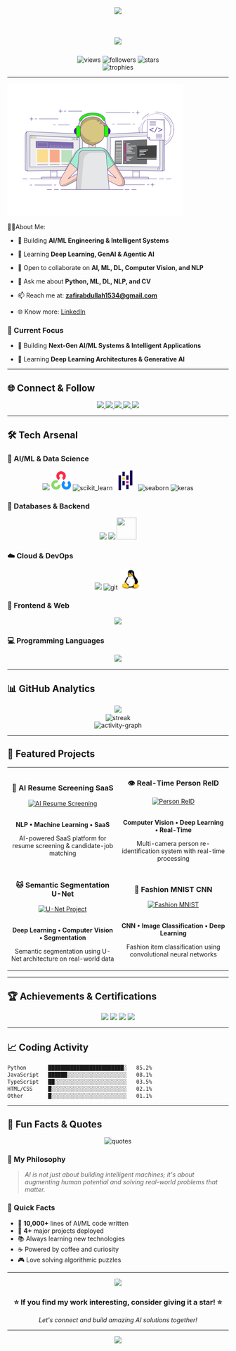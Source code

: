 <!-- ANIMATED HEADER -->
<div align="center">
  <img src="https://readme-typing-svg.herokuapp.com/?lines=Hi!+I'm+Zafir+Abdullah+✨;%7C+AI+%7C+ML+%7C+Computer+Vision+%7C;Building+Intelligent+Systems;Welcome+to+my+GitHub!&center=true&width=380&height=50&color=ff0055&vCenter=true&size=22">
</div>

<h1 align="center">
  <a href="https://git.io/typing-svg">
    <img src="https://readme-typing-svg.herokuapp.com/?lines=🚀+AI+%7C+ML+%7C+DL+Engineer;🔥+Computer+Vision+Specialist;⚡+Generative+AI+Developer;🎯+NLP+%26+MLOps&center=true&width=500&height=50&color=00d4ff&vCenter=true&size=20">
  </a>
</h1>

<div align="center">
  <img src="https://komarev.com/ghpvc/?username=zafir547&label=Profile%20Views&color=ff0055&style=for-the-badge" alt="views"/>
  <img src="https://img.shields.io/github/followers/zafir547?label=Followers&style=for-the-badge&color=00d4ff" alt="followers"/>
  <img src="https://img.shields.io/github/stars/zafir547?label=Stars&style=for-the-badge&color=ffd700" alt="stars"/>
</div>

<div align="center">
  <img src="https://github-profile-trophy.vercel.app/?username=zafir547&theme=radical&no-bg=true&margin-w=5&margin-h=5&column=7" alt="trophies"/>
</div>

---
<img align="centered" alt="Coding" width="400" src="https://raw.githubusercontent.com/devSouvik/devSouvik/master/gif3.gif">

👨‍💻About Me: 

- 🔭 Building **AI/ML Engineering & Intelligent Systems**

- 🌱 Learning **Deep Learning, GenAI & Agentic AI**  

- 🤝 Open to collaborate on **AI, ML, DL, Computer Vision, and NLP**  

- 💬 Ask me about **Python, ML, DL, NLP, and CV**  

- 📫 Reach me at: **zafirabdullah1534@gmail.com**  

- 🌐 Know more: [LinkedIn](https://www.linkedin.com/in/zafir-abdullah/)  

### 🎯 Current Focus

- 🔭 Building **Next-Gen AI/ML Systems & Intelligent Applications**

- 🌱 Learning **Deep Learning Architectures & Generative AI**

---

## 🌐 Connect & Follow

<div align="center">
  <a href="https://linkedin.com/in/zafir-abdullah">
    <img src="https://img.shields.io/badge/LinkedIn-0077B5?style=for-the-badge&logo=linkedin&logoColor=white&labelColor=0077B5"/>
  </a>
  <a href="https://kaggle.com/zafirabdullah">
    <img src="https://img.shields.io/badge/Kaggle-20BEFF?style=for-the-badge&logo=kaggle&logoColor=white&labelColor=20BEFF"/>
  </a>
  <a href="https://stackoverflow.com/users/28778725/zafir-abdullah">
    <img src="https://img.shields.io/badge/Stack_Overflow-FE7A16?style=for-the-badge&logo=stack-overflow&logoColor=white&labelColor=FE7A16"/>
  </a>
  <a href="https://leetcode.com/zafirabdullah1534">
    <img src="https://img.shields.io/badge/LeetCode-FFA116?style=for-the-badge&logo=leetcode&logoColor=black&labelColor=FFA116"/>
  </a>
  <a href="https://medium.com/@zafirabdullah1534">
    <img src="https://img.shields.io/badge/Medium-12100E?style=for-the-badge&logo=medium&logoColor=white&labelColor=12100E"/>
  </a>
</div>

---

## 🛠️ Tech Arsenal

### 🧠 AI/ML & Data Science
<div align="center">
  <img src="https://skillicons.dev/icons?i=python,tensorflow,pytorch" height="50"/>
  <img src="https://raw.githubusercontent.com/devicons/devicon/master/icons/opencv/opencv-original.svg" alt="opencv" width="45" height="45"/>
  <img src="https://upload.wikimedia.org/wikipedia/commons/0/05/Scikit_learn_logo_small.svg" alt="scikit_learn" width="50" height="45"/>
  <img src="https://raw.githubusercontent.com/devicons/devicon/2ae2a900d2f041da66e950e4d48052658d850630/icons/pandas/pandas-original.svg" alt="pandas" width="50" height="45"/>
  <img src="https://seaborn.pydata.org/_images/logo-mark-lightbg.svg" alt="seaborn" width="50" height="45"/>
  <img src="https://upload.wikimedia.org/wikipedia/commons/a/ae/Keras_logo.svg" alt="keras" width="45" height="45"/>
</div>

### 💾 Databases & Backend
<div align="center">
  <img src="https://skillicons.dev/icons?i=mysql,postgres,mongodb,redis" height="50"/>
  <img src="https://skillicons.dev/icons?i=django,flask,fastapi" height="50"/>
  <img src="https://streamlit.io/images/brand/streamlit-mark-color.png" height="50" width="45"/>
</div>

### ☁️ Cloud & DevOps
<div align="center">
  <img src="https://skillicons.dev/icons?i=aws,gcp,azure,docker,kubernetes" height="50"/>
  <img src="https://www.vectorlogo.zone/logos/git-scm/git-scm-icon.svg" alt="git" width="50" height="45"/>
  <img src="https://raw.githubusercontent.com/devicons/devicon/master/icons/linux/linux-original.svg" alt="linux" width="50" height="45"/>
</div>



### 🎨 Frontend & Web
<div align="center">
  <img src="https://skillicons.dev/icons?i=js,ts,react,angular,html,css,bootstrap" height="50"/>
</div>

### 💻 Programming Languages
<div align="center">
  <img src="https://skillicons.dev/icons?i=python,r,js,ts,cpp,c,java" height="50"/>
</div>

---

## 📊 GitHub Analytics

<div align="center">
<!--   <img height="180em" src="https://github-readme-stats.vercel.app/api?username=zafir547&show_icons=true&theme=radical&hide_border=true&count_private=true&include_all_commits=true"/> -->
  <img height="180em" src="https://github-readme-stats.vercel.app/api/top-langs/?username=zafir547&layout=compact&theme=radical&hide_border=true&langs_count=8"/>
</div>

<div align="center">
  <img src="https://github-readme-streak-stats.herokuapp.com/?user=zafir547&theme=radical&hide_border=true" alt="streak"/>
</div>

<div align="center">
  <img src="https://github-readme-activity-graph.vercel.app/graph?username=zafir547&theme=react-dark&hide_border=true" alt="activity-graph"/>
</div>

---

## 🚀 Featured Projects

<div align="center">
  <table>
    <tr>
      <td width="50%">
        <h3 align="center">🎯 AI Resume Screening SaaS</h3>
        <div align="center">  
          <a href="https://github.com/Zafir547/AI-Resume-Screening-and-Matching-SaaS" target="_blank">
            <img src="https://img.shields.io/badge/GitHub-AI_Resume_Screening_SaaS-181717?style=for-the-badge&logo=github" alt="AI Resume Screening"/>
          </a>
          <br><br>
          <p><strong>NLP • Machine Learning • SaaS</strong></p>
          <p>AI-powered SaaS platform for resume screening & candidate-job matching</p>
        </div>
      </td>
      <td width="50%">
        <h3 align="center">👁️ Real-Time Person ReID</h3>
        <div align="center">
          <a href="https://github.com/Zafir547/Real-Time-Multiple-Camera-Person-Re-Identification" target="_blank">
            <img src="https://img.shields.io/badge/GitHub-Real_Time_Person_ReID-181717?style=for-the-badge&logo=github" alt="Person ReID"/>
          </a>
          <br><br>
          <p><strong>Computer Vision • Deep Learning • Real-Time</strong></p>
          <p>Multi-camera person re-identification system with real-time processing</p>
        </div>
      </td>
    </tr>
    <tr>
      <td width="50%">
        <h3 align="center">🐱 Semantic Segmentation U-Net</h3>
        <div align="center">
          <a href="https://github.com/Zafir547/Basic-Real-World-Deep-Learning-Project" target="_blank">
            <img src="https://img.shields.io/badge/GitHub-U_Net_Segmentation-181717?style=for-the-badge&logo=github" alt="U-Net Project"/>
          </a>
          <br><br>
          <p><strong>Deep Learning • Computer Vision • Segmentation</strong></p>
          <p>Semantic segmentation using U-Net architecture on real-world data</p>
        </div>
      </td>
      <td width="50%">
        <h3 align="center">👔 Fashion MNIST CNN</h3>
        <div align="center">
          <a href="https://github.com/Zafir547/Fashion_MNIST_Project" target="_blank">
            <img src="https://img.shields.io/badge/GitHub-Fashion_MNIST-181717?style=for-the-badge&logo=github" alt="Fashion MNIST"/>
          </a>
          <br><br>
          <p><strong>CNN • Image Classification • Deep Learning</strong></p>
          <p>Fashion item classification using convolutional neural networks</p>
        </div>
      </td>
    </tr>
  </table>
</div>

---

## 🏆 Achievements & Certifications

<div align="center">
  <img src="https://img.shields.io/badge/🏆_AI_Specialist-FFD700?style=for-the-badge&labelColor=000000"/>
  <img src="https://img.shields.io/badge/🥇_ML_Engineer-FF6B35?style=for-the-badge&labelColor=000000"/>
  <img src="https://img.shields.io/badge/⚡_Deep_Learning-00D4FF?style=for-the-badge&labelColor=000000"/>
  <img src="https://img.shields.io/badge/🎯_Computer_Vision-FF0055?style=for-the-badge&labelColor=000000"/>
</div>

---

## 📈 Coding Activity

<!--START_SECTION:waka-->
```text
Python       ████████████████████████░   85.2%
JavaScript   ██████░░░░░░░░░░░░░░░░░░░   08.1%
TypeScript   ██░░░░░░░░░░░░░░░░░░░░░░░   03.5%
HTML/CSS     █░░░░░░░░░░░░░░░░░░░░░░░░   02.1%
Other        █░░░░░░░░░░░░░░░░░░░░░░░░   01.1%
```
<!--END_SECTION:waka-->

---

## 🎯 Fun Facts & Quotes

<div align="center">
  <img src="https://quotes-github-readme.vercel.app/api?type=horizontal&theme=radical" alt="quotes"/>
</div>

### 💭 My Philosophy
> *AI is not just about building intelligent machines; it's about augmenting human potential and solving real-world problems that matter.*

### 🌟 Quick Facts
- 🧠 **10,000+** lines of AI/ML code written
- 🚀 **4+** major projects deployed
- 📚 Always learning new technologies
- ☕ Powered by coffee and curiosity
- 🎮 Love solving algorithmic puzzles

---

<div align="center">
  <img src="https://capsule-render.vercel.app/api?type=waving&color=gradient&height=100&section=footer&text=Thanks%20for%20visiting!&fontSize=16&fontColor=fff&animation=twinkling&fontAlignY=35"/>
</div>

<div align="center">
  <h3>⭐ If you find my work interesting, consider giving it a star! ⭐</h3>
  <p><i>Let's connect and build amazing AI solutions together!</i></p>
</div>

---

<div align="center">
  <img src="https://raw.githubusercontent.com/Trilokia/Trilokia/379277808c61ef204768a61bbc5d25bc7798ccf1/bottom_header.svg" />
</div>
